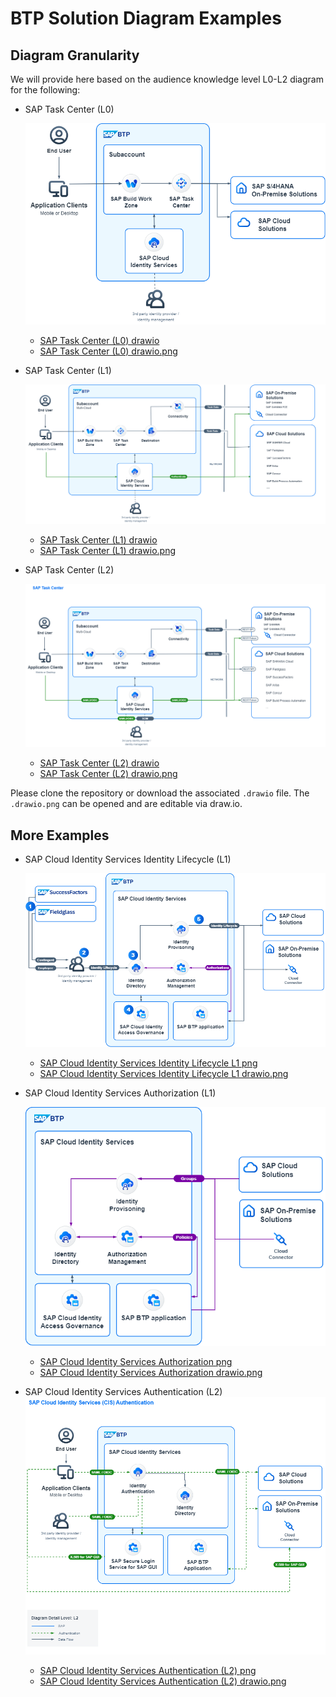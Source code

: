 # BTP Solution Diagram Examples

## Diagram Granularity  
We will provide here based on the audience knowledge level L0-L2 diagram for the following:
  
* SAP Task Center (L0) 
  
  ![SAP Task Center (L0) drawio.png](SAP_Task_Center_L0.drawio.png) 
  
  * [SAP Task Center (L0) drawio](SAP_Task_Center_L0.drawio)
  * [SAP Task Center (L0) drawio.png](SAP_Task_Center_L0.drawio.png)
* SAP Task Center (L1) 

  ![SAP Task Center (L1) drawio.png](SAP_Task_Center_L1.drawio.png)

  * [SAP Task Center (L1) drawio](SAP_Task_Center_L1.drawio)
  * [SAP Task Center (L1) drawio.png](SAP_Task_Center_L1.drawio.png)
* SAP Task Center (L2) 

  ![SAP Task Center (L2) drawio.png](SAP_Task_Center_L2.drawio.png)

  * [SAP Task Center (L2) drawio](SAP_Task_Center_L2.drawio)
  * [SAP Task Center (L2) drawio.png](SAP_Task_Center_L2.drawio.png)

Please clone the repository or download the associated ```.drawio``` file.
The ```.drawio.png``` can be opened and are editable via draw.io.


## More Examples
* SAP Cloud Identity Services Identity Lifecycle (L1)
 
  ![](SAP_Cloud_Identity_Services_Identity_Lifecycle_L1.drawio.png)

  * [SAP Cloud Identity Services Identity Lifecycle L1 png](SAP_Cloud_Identity_Services_Identity_Lifecycle_L1.png)
  * [SAP Cloud Identity Services Identity Lifecycle L1 drawio.png](SAP_Cloud_Identity_Services_Identity_Lifecycle_L1.drawio.png)

* SAP Cloud Identity Services Authorization (L1)
 
  ![](SAP_Cloud_Identity_Services_Authorization_L1.drawio.png)

  * [SAP Cloud Identity Services Authorization png](SAP_Cloud_Identity_Services_Authorization_L1.png)
  * [SAP Cloud Identity Services Authorization drawio.png](SAP_Cloud_Identity_Services_Authorization_L1.drawio.png)

* SAP Cloud Identity Services Authentication (L2)
  ![](SAP_Cloud_Identity_Services_Authentication_L2.drawio.png)

  * [SAP Cloud Identity Services Authentication (L2) png](SAP_Cloud_Identity_Services_Authentication_L2.png)
  * [SAP Cloud Identity Services Authentication (L2) drawio.png](SAP_Cloud_Identity_Services_Authentication_L2.drawio.png)

